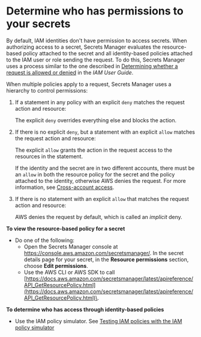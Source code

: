 # Determine who has permissions to your secrets<a name="determine-acccess_examine-iam-policies"></a>

By default, IAM identities don't have permission to access secrets\. When authorizing access to a secret, Secrets Manager evaluates the resource\-based policy attached to the secret and all identity\-based policies attached to the IAM user or role sending the request\. To do this, Secrets Manager uses a process similar to the one described in [Determining whether a request is allowed or denied](https://docs.aws.amazon.com/IAM/latest/UserGuide/reference_policies_evaluation-logic.html#policy-eval-denyallow) in the *IAM User Guide*\.

When multiple policies apply to a request, Secrets Manager uses a hierarchy to control permissions:

1. If a statement in any policy with an explicit `deny` matches the request action and resource:

   The explicit `deny` overrides everything else and blocks the action\.

1. If there is no explicit `deny`, but a statement with an explicit `allow` matches the request action and resource:

   The explicit `allow` grants the action in the request access to the resources in the statement\.

   If the identity and the secret are in two different accounts, there must be an `allow` in both the resource policy for the secret and the policy attached to the identity, otherwise AWS denies the request\. For more information, see [Cross\-account access](auth-and-access_examples_cross.md)\.

1. If there is no statement with an explicit `allow` that matches the request action and resource:

   AWS denies the request by default, which is called an *implicit* deny\.

**To view the resource\-based policy for a secret**
+ Do one of the following:
  + Open the Secrets Manager console at [https://console\.aws\.amazon\.com/secretsmanager/](https://console.aws.amazon.com/secretsmanager/)\. In the secret details page for your secret, in the **Resource permissions** section, choose **Edit permissions**\.
  + Use the AWS CLI or AWS SDK to call [https://docs.aws.amazon.com/secretsmanager/latest/apireference/API_GetResourcePolicy.html](https://docs.aws.amazon.com/secretsmanager/latest/apireference/API_GetResourcePolicy.html)\.

**To determine who has access through identity\-based policies**
+ Use the IAM policy simulator\. See [Testing IAM policies with the IAM policy simulator](https://docs.aws.amazon.com/IAM/latest/UserGuide/access_policies_testing-policies.html)